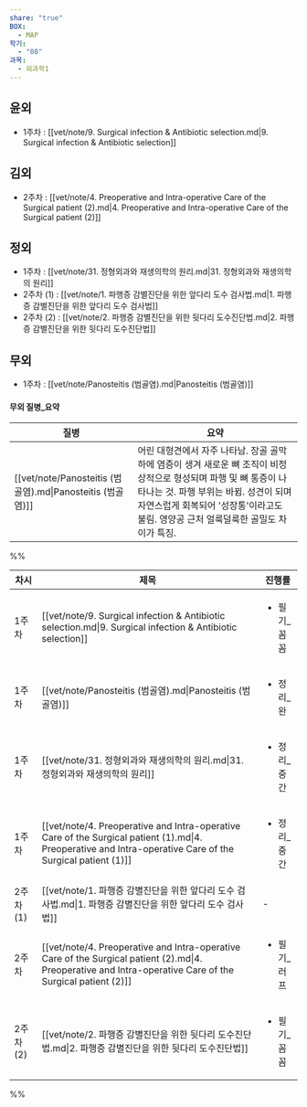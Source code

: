 ```yaml
---
share: "true"
BOX:
  - MAP
학기:
  - "08"
과목:
  - 외과학1
---
```


## 윤외

- 1주차 : [[vet/note/9. Surgical infection & Antibiotic selection.md|9. Surgical infection & Antibiotic selection]]


## 김외

- 2주차 : [[vet/note/4. Preoperative and Intra-operative Care of the Surgical patient (2).md|4. Preoperative and Intra-operative Care of the Surgical patient (2)]]


## 정외

- 1주차 : [[vet/note/31. 정형외과와 재생의학의 원리.md|31. 정형외과와 재생의학의 원리]]
- 2주차 (1) : [[vet/note/1. 파행증 감별진단을 위한 앞다리 도수 검사법.md|1. 파행증 감별진단을 위한 앞다리 도수 검사법]]
- 2주차 (2) : [[vet/note/2. 파행증 감별진단을 위한 뒷다리 도수진단법.md|2. 파행증 감별진단을 위한 뒷다리 도수진단법]]


## 무외

- 1주차 : [[vet/note/Panosteitis (범골염).md|Panosteitis (범골염)]]


#### 무외 질병_요약

| 질병                                                   | 요약                                                                                                                                           |
| ---------------------------------------------------- | -------------------------------------------------------------------------------------------------------------------------------------------- |
| [[vet/note/Panosteitis (범골염).md\|Panosteitis (범골염)]] | 어린 대형견에서 자주 나타남. 장골 골막하에 염증이 생겨 새로운 뼈 조직이 비정상적으로 형성되며 파행 및 뼈 통증이 나타나는 것. 파행 부위는 바뀜. 성견이 되며 자연스럽게 회복되어 '성장통'이라고도 불림. 영양공 근처 얼룩덜룩한 골밀도 차이가 특징. |


%%

| 차시      | 제목                                                                                                                                                         | 진행률                     |
| ------- | ---------------------------------------------------------------------------------------------------------------------------------------------------------- | ----------------------- |
| 1주차     | [[vet/note/9. Surgical infection & Antibiotic selection.md\|9. Surgical infection & Antibiotic selection]]                                                 | <ul><li>필기_꼼꼼</li></ul> |
| 1주차     | [[vet/note/Panosteitis (범골염).md\|Panosteitis (범골염)]]                                                                                                       | <ul><li>정리_완</li></ul>  |
| 1주차     | [[vet/note/31. 정형외과와 재생의학의 원리.md\|31. 정형외과와 재생의학의 원리]]                                                                                                     | <ul><li>정리_중간</li></ul> |
| 1주차     | [[vet/note/4. Preoperative and Intra-operative Care of the Surgical patient (1).md\|4. Preoperative and Intra-operative Care of the Surgical patient (1)]] | <ul><li>정리_중간</li></ul> |
| 2주차 (1) | [[vet/note/1. 파행증 감별진단을 위한 앞다리 도수 검사법.md\|1. 파행증 감별진단을 위한 앞다리 도수 검사법]]                                                                                     | \-                      |
| 2주차     | [[vet/note/4. Preoperative and Intra-operative Care of the Surgical patient (2).md\|4. Preoperative and Intra-operative Care of the Surgical patient (2)]] | <ul><li>필기_러프</li></ul> |
| 2주차 (2) | [[vet/note/2. 파행증 감별진단을 위한 뒷다리 도수진단법.md\|2. 파행증 감별진단을 위한 뒷다리 도수진단법]]                                                                                       | <ul><li>필기_꼼꼼</li></ul> |


%%